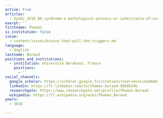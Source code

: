 ```yaml
---
active: true
articles:
  - SynE2_2016_08_syndrome-e-pathological-process-or-inheritance-of-evolution
exerpt: ''
firstname: Thomas
is_institution: false
issue:
  - content/issues/brains-that-pull-the-triggers.md
language:
  - English
lastname: Boraud
positions_and_institutions:
  - institution: Université Bordeaux, France
    positions:
      - ''
social_channels:
  google_scholar: https://scholar.google.fr/citations?user=hvsLiSoAAAAJ&hl=fr
  linkedin: https://fr.linkedin.com/in/thomas-boraud-8060534b
  researchgate: https://www.researchgate.net/profile/Thomas-Boraud
  wikipedia: https://fr.wikipedia.org/wiki/Thomas_Boraud
years:
  - 2016

---
```

